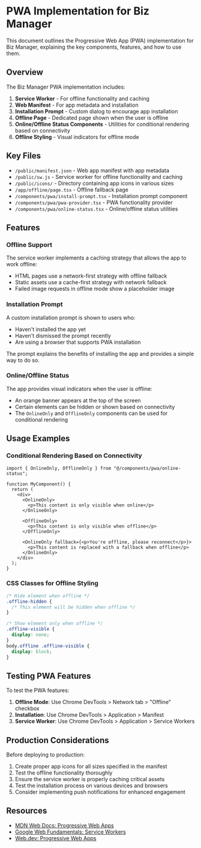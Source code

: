 # PWA Implementation for Biz Manager

This document outlines the Progressive Web App (PWA) implementation for Biz Manager, explaining the key components, features, and how to use them.

## Overview

The Biz Manager PWA implementation includes:

1. **Service Worker** - For offline functionality and caching
2. **Web Manifest** - For app metadata and installation
3. **Installation Prompt** - Custom dialog to encourage app installation
4. **Offline Page** - Dedicated page shown when the user is offline
5. **Online/Offline Status Components** - Utilities for conditional rendering based on connectivity
6. **Offline Styling** - Visual indicators for offline mode

## Key Files

- `/public/manifest.json` - Web app manifest with app metadata
- `/public/sw.js` - Service worker for offline functionality and caching
- `/public/icons/` - Directory containing app icons in various sizes
- `/app/offline/page.tsx` - Offline fallback page
- `/components/pwa/install-prompt.tsx` - Installation prompt component
- `/components/pwa/pwa-provider.tsx` - PWA functionality provider
- `/components/pwa/online-status.tsx` - Online/offline status utilities

## Features

### Offline Support

The service worker implements a caching strategy that allows the app to work offline:

- HTML pages use a network-first strategy with offline fallback
- Static assets use a cache-first strategy with network fallback
- Failed image requests in offline mode show a placeholder image

### Installation Prompt

A custom installation prompt is shown to users who:

- Haven't installed the app yet
- Haven't dismissed the prompt recently
- Are using a browser that supports PWA installation

The prompt explains the benefits of installing the app and provides a simple way to do so.

### Online/Offline Status

The app provides visual indicators when the user is offline:

- An orange banner appears at the top of the screen
- Certain elements can be hidden or shown based on connectivity
- The `OnlineOnly` and `OfflineOnly` components can be used for conditional rendering

## Usage Examples

### Conditional Rendering Based on Connectivity

```tsx
import { OnlineOnly, OfflineOnly } from "@/components/pwa/online-status";

function MyComponent() {
  return (
    <div>
      <OnlineOnly>
        <p>This content is only visible when online</p>
      </OnlineOnly>

      <OfflineOnly>
        <p>This content is only visible when offline</p>
      </OfflineOnly>

      <OnlineOnly fallback={<p>You're offline, please reconnect</p>}>
        <p>This content is replaced with a fallback when offline</p>
      </OnlineOnly>
    </div>
  );
}
```

### CSS Classes for Offline Styling

```css
/* Hide element when offline */
.offline-hidden {
  /* This element will be hidden when offline */
}

/* Show element only when offline */
.offline-visible {
  display: none;
}
body.offline .offline-visible {
  display: block;
}
```

## Testing PWA Features

To test the PWA features:

1. **Offline Mode**: Use Chrome DevTools > Network tab > "Offline" checkbox
2. **Installation**: Use Chrome DevTools > Application > Manifest
3. **Service Worker**: Use Chrome DevTools > Application > Service Workers

## Production Considerations

Before deploying to production:

1. Create proper app icons for all sizes specified in the manifest
2. Test the offline functionality thoroughly
3. Ensure the service worker is properly caching critical assets
4. Test the installation process on various devices and browsers
5. Consider implementing push notifications for enhanced engagement

## Resources

- [MDN Web Docs: Progressive Web Apps](https://developer.mozilla.org/en-US/docs/Web/Progressive_web_apps)
- [Google Web Fundamentals: Service Workers](https://developers.google.com/web/fundamentals/primers/service-workers)
- [Web.dev: Progressive Web Apps](https://web.dev/progressive-web-apps/)
